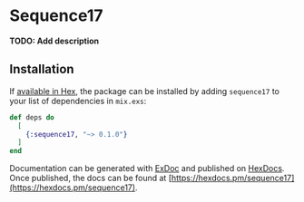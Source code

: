 # Sequence17

**TODO: Add description**

## Installation

If [available in Hex](https://hex.pm/docs/publish), the package can be installed
by adding `sequence17` to your list of dependencies in `mix.exs`:

```elixir
def deps do
  [
    {:sequence17, "~> 0.1.0"}
  ]
end
```

Documentation can be generated with [ExDoc](https://github.com/elixir-lang/ex_doc)
and published on [HexDocs](https://hexdocs.pm). Once published, the docs can
be found at [https://hexdocs.pm/sequence17](https://hexdocs.pm/sequence17).

